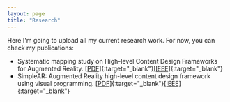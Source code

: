 ```yaml
---
layout: page
title: "Research"
---
```


Here I'm going to upload all my current research work. For now, you can check my publications:

- Systematic mapping study on High-level Content Design Frameworks for Augmented Reality. [[PDF]]({{site.baseurl}}/assets/research/Systematic_mapping_study_on_high_level_content_design_frameworks_for_augmented_reality.pdf){:target="\_blank"}[[IEEE]](https://ieeexplore.ieee.org/document/8802459/){:target="\_blank"}
- SimpleAR: Augmented Reality high-level content design framework using visual programming. [[PDF]]({{site.baseurl}}/assets/research/SimpleAR_Augmented_Reality_high_level_content_design_framework_using_visual_programming.pdf){:target="\_blank"}[[IEEE]](https://ieeexplore.ieee.org/document/8966427){:target="\_blank"}
